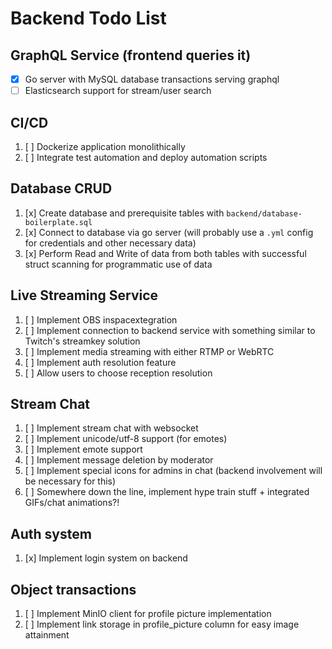 # Backend Todo List

## GraphQL Service (frontend queries it)

  - [x] Go server with MySQL database transactions serving graphql
  - [ ] Elasticsearch support for stream/user search

## CI/CD 

   1. [ ] Dockerize application monolithically
   2. [ ] Integrate test automation and deploy automation scripts

## Database CRUD
   
   1. [x] Create database and prerequisite tables with `backend/database-boilerplate.sql`
   2. [x] Connect to database via go server (will probably use a `.yml` config for credentials and other necessary data)
   3. [x] Perform Read and Write of data from both tables with successful struct scanning for programmatic use of data
   
## Live Streaming Service

  1. [ ] Implement OBS inspacextegration
  2. [ ] Implement connection to backend service with something similar to Twitch's streamkey solution
  3. [ ] Implement media streaming with either RTMP or WebRTC
  4. [ ] Implement auth resolution feature
  5. [ ] Allow users to choose reception resolution
  
## Stream Chat

  1. [ ] Implement stream chat with websocket
  2. [ ] Implement unicode/utf-8 support (for emotes)
  3. [ ] Implement emote support
  4. [ ] Implement message deletion by moderator
  5. [ ] Implement special icons for admins in chat (backend involvement will be necessary for this)
  6. [ ] Somewhere down the line, implement hype train stuff + integrated GIFs/chat animations?!

## Auth system

  1. [x] Implement login system on backend 

## Object transactions

  1. [ ] Implement MinIO client for profile picture implementation
  2. [ ] Implement link storage in profile_picture column for easy image attainment